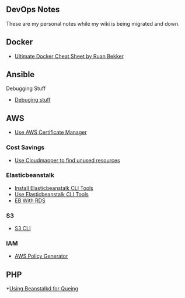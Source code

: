 ## DevOps Notes

These are my personal notes while my wiki is being migrated and down.

## Docker

* [Ultimate Docker Cheat Sheet by Ruan Bekker](https://gist.github.com/ruanbekker/4e8e4ca9b82b103973eaaea4ac81aa5f)


## Ansible

Debugging Stuff

* [Debuging stuff](https://timogoosen.github.io/ANSIBLE-DEBUG)

## AWS

* [Use AWS Certificate Manager](https://timogoosen.github.io/AWS_CERTIFICATE_MANAGER)

### Cost Savings

* [Use Cloudmapper to find unused resources](https://timogoosen.github.io/CLOUDMAPPER)

### Elasticbeanstalk

* [Install Elasticbeanstalk CLI Tools](https://timogoosen.github.io/INSTALL_EB)
* [Use  Elasticbeanstalk CLI Tools](https://timogoosen.github.io/USE_EB)
* [EB With RDS](https://timogoosen.github.io/EB_WITH_RDS)



### S3

* [S3 CLI](https://timogoosen.github.io/S3_CLI)

### IAM

* [AWS Policy Generator](http://awspolicygen.s3.amazonaws.com/policygen.html)



## PHP

*[Using Beanstalkd for Queing](https://timogoosen.github.io/USING_BEANSTALKD)

